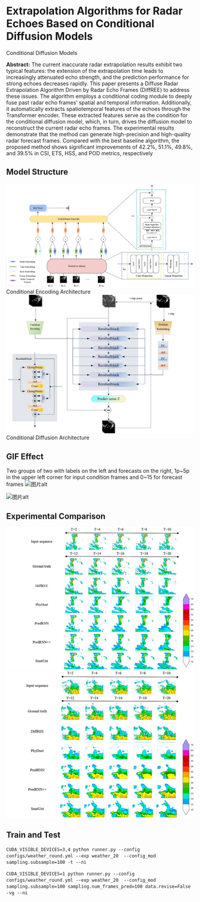 # Extrapolation Algorithms for Radar Echoes Based on Conditional Diffusion Models
Conditional Diffusion Models

**Abstract:** The current inaccurate radar extrapolation results exhibit two typical features: the extension 
of the extrapolation time leads to increasingly attenuated echo strength, and the prediction 
performance for strong echoes decreases rapidly. This paper presents a Diffuse Radar Extrapolation 
Algorithm Driven by Radar Echo Frames (DiffREE) to address these issues. The algorithm employs a 
conditional coding module to deeply fuse past radar echo frames’ spatial and temporal information.
Additionally, it automatically extracts spatiotemporal features of the echoes through the Transformer 
encoder. These extracted features serve as the condition for the conditional diffusion model, which, in 
turn, drives the diffusion model to reconstruct the current radar echo frames. The experimental results 
demonstrate that the method can generate high-precision and high-quality radar forecast frames. 
Compared with the best baseline algorithm, the proposed method shows significant improvements
of 42.2%, 51.1%, 49.8%, and 39.5% in CSI, ETS, HSS, and POD metrics, respectively

## Model Structure
<img src="/figures/1_page-0001.jpg" alt="图片alt" title="Conditional Encoding Architecture">
Conditional Encoding Architecture

<img src="/figures/2_page-0001.jpg" alt="图片alt" title="Conditional Diffusion Architecture">
Conditional Diffusion Architecture

## GIF Effect
Two groups of two with labels on the left and forecasts on the right, 1p\~5p in the upper left corner for input condition frames and 0\~15 for forecast frames
<img src="/figures/videos_pred_0_0.gif" alt="图片alt" title="图片title">

<img src="/figures/videos_pred_860000_0.gif" alt="图片alt" title="title">

## Experimental Comparison
<img src="/figures/3_page-0001.jpg" alt="图片alt" title="Conditional Diffusion Architecture">

<img src="/figures/4_page-0001.jpg" alt="图片alt" title="Conditional Diffusion Architecture">

## Train and Test
`CUDA_VISIBLE_DEVICES=3,4 python runner.py --config configs/weather_round.yml --exp weather_20  --config_mod sampling.subsample=100 -t --ni`

`CUDA_VISIBLE_DEVICES=1 python runner.py --config configs/weather_round.yml --exp weather_20  --config_mod sampling.subsample=100 sampling.num_frames_pred=100 data.revise=False -vg --ni`
